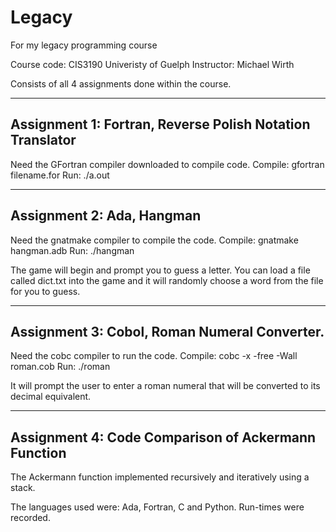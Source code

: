 # Legacy
For my legacy programming course

Course code: CIS3190
Univeristy of Guelph
Instructor: Michael Wirth

Consists of all 4 assignments done within the course.

----------------------------------------------------------
Assignment 1: Fortran, Reverse Polish Notation Translator
----------------------------------------------------------

Need the GFortran compiler downloaded to compile code.
Compile: gfortran filename.for
Run: ./a.out

-----------------------------
Assignment 2: Ada, Hangman
-----------------------------

Need the gnatmake compiler to compile the code.
Compile: gnatmake hangman.adb
Run: ./hangman

The game will begin and prompt you to guess a letter. You can load a file called dict.txt into the game and it will randomly choose a word from the file for you to guess.

------------------------------------------------
Assignment 3: Cobol, Roman Numeral Converter.
------------------------------------------------

Need the cobc compiler to run the code.
Compile: cobc -x -free -Wall roman.cob
Run: ./roman

It will prompt the user to enter a roman numeral that will be converted to its decimal equivalent.

------------------------------------------------------
Assignment 4: Code Comparison of Ackermann Function
------------------------------------------------------

The Ackermann function implemented recursively and iteratively using a stack.

The languages used were: Ada, Fortran, C and Python.
Run-times were recorded.
